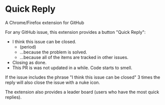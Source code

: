 # Quick Reply

A Chrome/Firefox extension for GitHub

For any GitHub issue, this extension provides a button "Quick Reply":

- I think this issue can be closed.
   - (period)
   - ...because the problem is solved.
   - ...because all of the items are tracked in other issues.
- Closing as done.
- This PR is was not updated in a while. Code starts to smell.

If the issue includes the phrase "I think this issue can be closed" 3 times the reply will also close the issue with a nuke icon.

The extension also provides a leader board (users who have the most quick replies).
